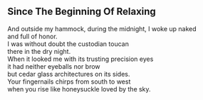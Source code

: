 Since The Beginning Of Relaxing
-------------------------------
And outside my hammock, during the midnight, I woke up naked  
and full of honor.  
I was without doubt the custodian toucan  
there in the dry night.  
When it looked me with its trusting precision eyes  
it had neither eyeballs nor brow  
but cedar glass architectures on its sides.  
Your fingernails chirps from south to west  
when you rise like honeysuckle loved by the sky.  
